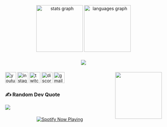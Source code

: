 <h2 align="left"></h2>

###

<div align="center">
  <img src="https://github-readme-stats.vercel.app/api?username=ThatsTheWhiteWolf&hide_title=false&hide_rank=false&show_icons=true&include_all_commits=true&count_private=true&disable_animations=false&theme=dracula&locale=en&hide_border=false" height="150" alt="stats graph"  />
  <img src="https://github-readme-stats.vercel.app/api/top-langs?username=ThatsTheWhiteWolf&locale=en&hide_title=false&layout=compact&card_width=320&langs_count=5&theme=dracula&hide_border=false" height="150" alt="languages graph"  />
</div>

###

<div align="center">
  <img src="https://profile-counter.glitch.me/ThatsTheWhiteWolf/count.svg?"  />
</div>

###

<div align="left">
</div>

###

<img align="right" height="150" src="https://i.imgur.com/WPxZT8C.png"  />

###

<div align="left">
  <img src="https://img.shields.io/static/v1?message=Youtube&logo=youtube&label=&color=FF0000&logoColor=white&labelColor=&style=for-the-badge" height="35" alt="youtube logo"  />
  <img src="https://img.shields.io/static/v1?message=Instagram&logo=instagram&label=&color=E4405F&logoColor=white&labelColor=&style=for-the-badge" height="35" alt="instagram logo"  />
  <img src="https://img.shields.io/static/v1?message=Twitch&logo=twitch&label=&color=9146FF&logoColor=white&labelColor=&style=for-the-badge" height="35" alt="twitch logo"  />
  <img src="https://img.shields.io/static/v1?message=Discord&logo=discord&label=&color=7289DA&logoColor=white&labelColor=&style=for-the-badge" height="35" alt="discord logo"  />
  <img src="https://img.shields.io/static/v1?message=Gmail&logo=gmail&label=&color=D14836&logoColor=white&labelColor=&style=for-the-badge" height="35" alt="gmail logo"  />
</div>

###

### ✍️ Random Dev Quote
![](https://quotes-github-readme.vercel.app/api?type=horizontal&theme=dark)

###

<div align="center">
  <a href="https://open.spotify.com/user/40nfm58191r77sh96gvip7805">
    <img src="[[https://spotify-github-profile.kittinanx.com/api/view.svg?uid=40nfm58191r77sh96gvip7805&redirect=true][https://spotify-github-profile.kittinanx.com/api/view.svg?uid=40nfm58191r77sh96gvip7805&cover_image=true&theme=default&show_offline=true&background_color=000000&interchange=true&bar_color=00ffff&bar_color_cover=true)]]" alt="Spotify Now Playing"  />
  </a>
</div>

###
